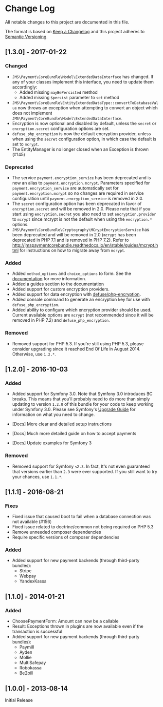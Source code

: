 # Change Log
All notable changes to this project are documented in this file.

The format is based on [Keep a Changelog](http://keepachangelog.com/) and this project adheres to [Semantic Versioning](http://semver.org/).

## [1.3.0] - 2017-01-22
### Changed
- `JMS\Payment\CoreBundle\Model\ExtendedDataInterface` has changed. If any of your classes implement this interface, you need to update them accordingly:
    - Added missing `mayBePersisted` method
    - Added missing `$persist` parameter to `set` method
- `JMS\Payment\CoreBundle\EntityExtendedDataType::convertToDatabaseValue` now throws an exception when attempting to convert an object which does not implement `JMS\Payment\CoreBundle\Model\ExtendedDataInterface`.
- Encryption is now optional and disabled by default, unless the `secret` or `encryption.secret` configuration options are set.
- `defuse_php_encryption` is now the default encryption provider, unless when using the `secret` configuration option, in which case the default is set to `mcrypt`.
- The EntityManager is no longer closed when an Exception is thrown (#145)

### Deprecated
- The service `payment.encryption_service` has been deprecated and is now an alias to `payment.encryption.mcrypt`. Parameters specified for `payment.encryption_service` are automatically set for `payment.encryption.mcrypt` so no changes are required in service configuration until `payment.encryption_service` is removed in 2.0.
- The `secret` configuration option has been deprecated in favor of `encryption.secret` and will be removed in 2.0. Please note that if you start using `encryption.secret` you also need to set `encryption.provider` to `mcrypt` since mcrypt is not the default when using the `encryption.*` options.
- `JMS\Payment\CoreBundle\Cryptography\MCryptEncryptionService` has been deprecated and will be removed in 2.0 (`mcrypt` has been deprecated in PHP 7.1 and is removed in PHP 7.2). Refer to http://jmspaymentcorebundle.readthedocs.io/en/stable/guides/mcrypt.html for instructions on how to migrate away from `mcrypt`.

### Added
- Added ``method_options`` and ``choice_options`` to form. See the [documentation](http://jmspaymentcorebundle.readthedocs.io/en/stable/payment_form.html#choice-options) for more information.
- Added a guides section to the documentation
- Added support for custom encryption providers.
- Added support for data encryption with [defuse/php-encryption](https://github.com/defuse/php-encryption).
- Added console command to generate an encryption key for use with `defuse_php_encryption`.
- Added ability to configure which encryption provider should be used. Current available options are `mcrypt` (not recommended since it will be removed in PHP 7.2) and `defuse_php_encryption`.

### Removed
- Removed support for PHP 5.3. If you're still using PHP 5.3, please consider upgrading since it reached End Of Life in August 2014. Otherwise, use `1.2.*`.

## [1.2.0] - 2016-10-03
### Added
- Added support for Symfony 3.0. Note that Symfony 3.0 introduces BC breaks. This means that you'll probably need to do more than simply updating to version `1.2.0` of this bundle for your code to keep working under Symfony 3.0. Please see Symfony's [Upgrade Guide](https://github.com/symfony/symfony/blob/master/UPGRADE-3.0.md) for information on what you need to change.

- [Docs] More clear and detailed setup instructions
- [Docs] Much more detailed guide on how to accept payments
- [Docs] Update examples for Symfony 3

### Removed
- Removed support for Symfony `<2.3`. In fact, It's not even guaranteed that versions earlier than `2.3` were ever supported. If you still want to try your chances, use `1.1.*`.

## [1.1.1] - 2016-08-21
### Fixes
- Fixed issue that caused boot to fail when a database connection was not available (#156)
- Fixed issue related to doctrine/common not being required on PHP 5.3
- Remove unneeded composer dependencies
- Require specific versions of composer dependencies

### Added
- Added support for new payment backends (through third-party bundles):
    - Stripe
    - Webpay
    - YandexKassa

## [1.1.0] - 2014-01-21
### Added
- ChoosePaymentForm: Amount can now be a callable
- Result: Exceptions thrown in plugins are now available even if the transaction is successful
- Added support for new payment backends (through third-party bundles):
    - Paymill
    - Ayden
    - Mollie
    - MultiSafepay
    - Robokassa
    - Be2bill

## [1.0.0] - 2013-08-14
Initial Release
